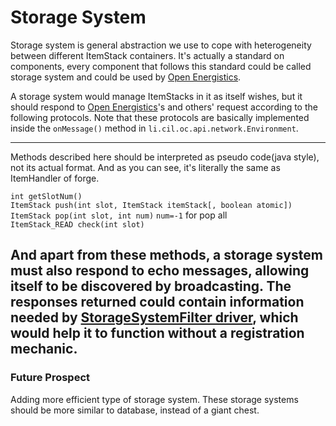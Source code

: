 # Storage System
Storage system is general abstraction we use to cope with heterogeneity between different
ItemStack containers. It's actually a standard on components, every component that follows this standard
could be called storage system and could be used by [Open Energistics].

A storage system would manage ItemStacks in it as itself wishes, but it should respond to [Open Energistics]'s and
others' request according to the following protocols. Note that these protocols are basically implemented inside the
`onMessage()` method in `li.cil.oc.api.network.Environment`.

---
Methods described here should be interpreted as pseudo code(java style), not its actual format.
And as you can see, it's literally the same as ItemHandler of forge.

`int getSlotNum()`  
`ItemStack push(int slot, ItemStack itemStack[, boolean atomic])`  
`ItemStack pop(int slot, int num)` `num=-1` for pop all  
`ItemStack_READ check(int slot)`  

And apart from these methods, a storage system must also respond to echo messages, allowing 
itself to be discovered by broadcasting. The responses returned could contain information
needed by [StorageSystemFilter driver](./driver/filter/StorageSystemFilter.md), which would help
it to function without a registration mechanic.
---

### Future Prospect
Adding more efficient type of storage system. These storage systems should be more similar to
database, instead of a giant chest.

[Open Energistics]: ../../OpenEnergistics.md